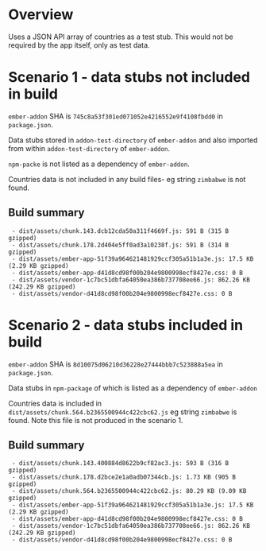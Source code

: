 # Overview

Uses a JSON API array of countries as a test stub. This would not be required by the app itself, only as test data.

# Scenario 1 - data stubs not included in build

`ember-addon` SHA  is `745c8a53f301ed071052e4216552e9f4108fbdd0` in `package.json`.

Data stubs stored in `addon-test-directory` of `ember-addon` and also imported from within `addon-test-directory` of `ember-addon`.

`npm-packe` is not listed as a dependency of `ember-addon`.

Countries data is not included in any build files- eg string `zimbabwe` is not found.

## Build summary

```
 - dist/assets/chunk.143.dcb12cda50a311f4669f.js: 591 B (315 B gzipped)
 - dist/assets/chunk.178.2d404e5ff0ad3a10238f.js: 591 B (314 B gzipped)
 - dist/assets/ember-app-51f39a964621481929ccf305a51b1a3e.js: 17.5 KB (2.29 KB gzipped)
 - dist/assets/ember-app-d41d8cd98f00b204e9800998ecf8427e.css: 0 B
 - dist/assets/vendor-1c7bc51dbfa64050ea386b737708ee66.js: 862.26 KB (242.29 KB gzipped)
 - dist/assets/vendor-d41d8cd98f00b204e9800998ecf8427e.css: 0 B
```

# Scenario 2 - data stubs included in build

`ember-addon` SHA is `8d10075d06210d36228e27444bbb7c523888a5ea` in `package.json`.

Data stubs in `npm-package` of which is listed as a dependency of `ember-addon`

Countries data is included in `dist/assets/chunk.564.b2365500944c422cbc62.js` eg string `zimbabwe` is found. Note this file is not produced in the scenario 1.


## Build summary

```
 - dist/assets/chunk.143.400884d8622b9cf82ac3.js: 593 B (316 B gzipped)
 - dist/assets/chunk.178.d2bce2e1a0adb07344cb.js: 1.73 KB (905 B gzipped)
 - dist/assets/chunk.564.b2365500944c422cbc62.js: 80.29 KB (9.09 KB gzipped)
 - dist/assets/ember-app-51f39a964621481929ccf305a51b1a3e.js: 17.5 KB (2.29 KB gzipped)
 - dist/assets/ember-app-d41d8cd98f00b204e9800998ecf8427e.css: 0 B
 - dist/assets/vendor-1c7bc51dbfa64050ea386b737708ee66.js: 862.26 KB (242.29 KB gzipped)
 - dist/assets/vendor-d41d8cd98f00b204e9800998ecf8427e.css: 0 B

```